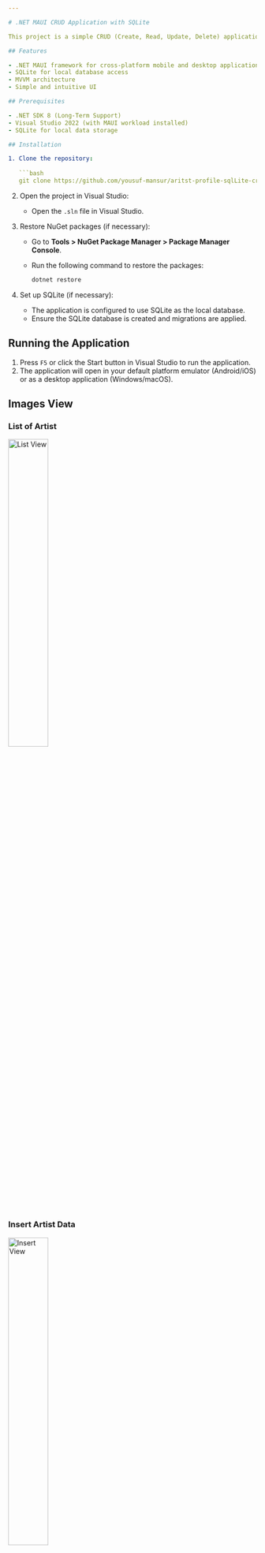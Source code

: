 ```yaml
---

# .NET MAUI CRUD Application with SQLite

This project is a simple CRUD (Create, Read, Update, Delete) application built with .NET MAUI and SQLite. It demonstrates how to efficiently perform CRUD operations using modern cross-platform application development technologies.

## Features

- .NET MAUI framework for cross-platform mobile and desktop applications
- SQLite for local database access
- MVVM architecture
- Simple and intuitive UI

## Prerequisites

- .NET SDK 8 (Long-Term Support)
- Visual Studio 2022 (with MAUI workload installed)
- SQLite for local data storage

## Installation

1. Clone the repository:
   
   ```bash
   git clone https://github.com/yousuf-mansur/aritst-profile-sqlLite-crud.git
   ```

2. Open the project in Visual Studio:
   - Open the `.sln` file in Visual Studio.

3. Restore NuGet packages (if necessary):
   - Go to **Tools > NuGet Package Manager > Package Manager Console**.
   - Run the following command to restore the packages:
     
     ```bash
     dotnet restore
     ```

4. Set up SQLite (if necessary):
   - The application is configured to use SQLite as the local database.
   - Ensure the SQLite database is created and migrations are applied.

## Running the Application

1. Press `F5` or click the Start button in Visual Studio to run the application.
2. The application will open in your default platform emulator (Android/iOS) or as a desktop application (Windows/macOS).

## Images View

### List of Artist
<img src="images-admin-view/1.png" alt="List View" style="width:40%; max-width:600px;">

### Insert Artist Data
<img src="images-admin-view/2.png" alt="Insert View" style="width:40%; max-width:600px;">

### Another Artist List
<img src="images-admin-view/3.png" alt="List View" style="width:40%; max-width:600px;">

### Edit Artist Data
<img src="images-admin-view/4.png" alt="Edit View" style="width:40%; max-width:600px;">

### After Edit List
<img src="images-admin-view/5.png" alt="List View" style="width:40%; max-width:600px;">

### Edit and Delete Action
<img src="images-admin-view/6.png" alt="Action View" style="width:40%; max-width:600px;">

### Windows Version List
<img src="images-admin-view/7.png" alt="List View" style="width:100%; max-width:600px;">

### Windows Version Other Action
<img src="images-admin-view/8.png" alt="Action View" style="width:100%; max-width:600px;">

## Usage

You can now perform CRUD operations on artist entities. The application uses SQLite to store and retrieve data, and provides a smooth user experience across platforms.

## Project Structure

- `ViewModels/` - Contains the MVVM ViewModels for data binding and logic.
- `Models/` - Contains the SQLite models and data access logic.
- `Views/` - Contains the XAML views for rendering the UI.
- `Services/` - Contains services for handling data operations and business logic.

## Technologies Used

- .NET MAUI (Cross-Platform)
- SQLite for local data storage
- MVVM architecture

## Contributing

1. Fork the repository.
2. Create your feature branch (`git checkout -b feature/AmazingFeature`).
3. Commit your changes (`git commit -m 'Add some AmazingFeature'`).
4. Push to the branch (`git push origin feature/AmazingFeature`).
5. Open a pull request.

## About Me

I am Md. Yousuf Mansur, a full-stack developer specializing in web and cross-platform application development. My skills include:

- .NET MAUI for mobile and desktop applications
- ASP.NET MVC and ASP.NET Core for web development
- Angular and React for front-end development
- Entity Framework and Entity Framework Core
- SQLite and SQL Server database management
- RESTful APIs and Web Services

My journey in software development began in 2023 with an IsDB-BISEW scholarship, and I have completed the course at Star Computer Systems Limited.

With over a year of experience in development, I am proficient in modern technologies, enabling me to build both web and cross-platform applications.

- Contact me for your project
- E-mail: mansurmdyousuf@gmail.com
- WhatsApp: +880 1719983377
- LinkedIn: [Md. Yousuf Mansur](https://www.linkedin.com/in/md-yousuf-mansur/)

---
```

